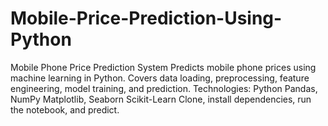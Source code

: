 # Mobile-Price-Prediction-Using-Python
Mobile Phone Price Prediction System Predicts mobile phone prices using machine learning in Python. Covers data loading, preprocessing, feature engineering, model training, and prediction.  Technologies: Python Pandas, NumPy Matplotlib, Seaborn Scikit-Learn Clone, install dependencies, run the notebook, and predict.
